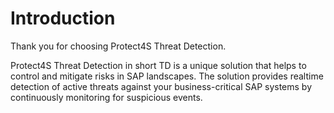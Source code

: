# Introduction

Thank you for choosing Protect4S Threat Detection.

Protect4S Threat Detection in short TD is a unique solution that helps to control and mitigate risks in SAP landscapes. The solution provides realtime detection of active threats against your business-critical SAP systems by continuously monitoring for suspicious events.&#x20;

